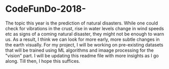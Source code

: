 # CodeFunDo-2018-
The topic this year is the prediction of natural disasters. While one could check for vibrations in the crust, rise in water levels
change in wind speeds etc as signs of a coming natural disaster, they might not be enough to warn us.
As a result, I think we can look for more early, more subtle changes in the earth visually. For my project, I will be working on pre-existing datasets that will be trained using ML algorithms and imaage processing for the "vision" part. I will be updating this readme file with more insights as I go along. Till then, I hope this suffices. 
